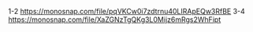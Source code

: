 1-2 https://monosnap.com/file/pqVKCw0i7zdtrnu40LIRApEQw3RfBE
3-4 https://monosnap.com/file/XaZGNzTgQKg3L0Mijz6mRgs2WhFipt
